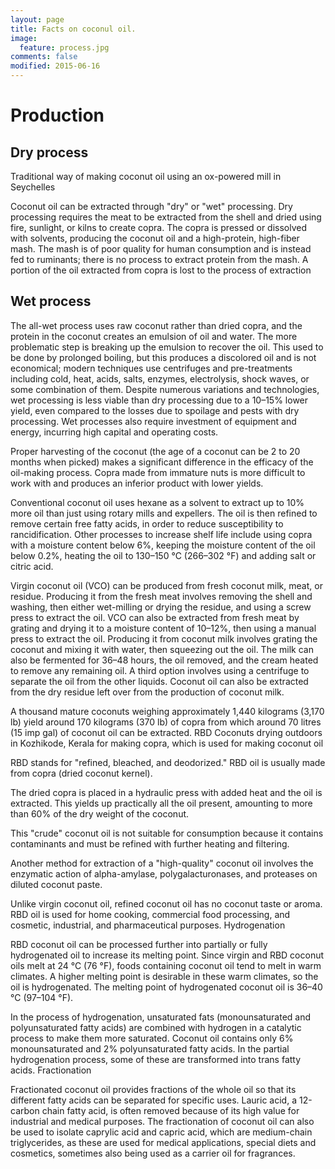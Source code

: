 ```yaml
---
layout: page
title: Facts on coconul oil.
image:
  feature: process.jpg
comments: false
modified: 2015-06-16
---
```


# Production

## Dry process
Traditional way of making coconut oil using an ox-powered mill in Seychelles

Coconut oil can be extracted through "dry" or "wet" processing. Dry processing requires the meat to be extracted from the shell and dried using fire, sunlight, or kilns to create copra. The copra is pressed or dissolved with solvents, producing the coconut oil and a high-protein, high-fiber mash. The mash is of poor quality for human consumption and is instead fed to ruminants; there is no process to extract protein from the mash. A portion of the oil extracted from copra is lost to the process of extraction
## Wet process

The all-wet process uses raw coconut rather than dried copra, and the protein in the coconut creates an emulsion of oil and water. The more problematic step is breaking up the emulsion to recover the oil. This used to be done by prolonged boiling, but this produces a discolored oil and is not economical; modern techniques use centrifuges and pre-treatments including cold, heat, acids, salts, enzymes, electrolysis, shock waves, or some combination of them. Despite numerous variations and technologies, wet processing is less viable than dry processing due to a 10–15% lower yield, even compared to the losses due to spoilage and pests with dry processing. Wet processes also require investment of equipment and energy, incurring high capital and operating costs.

Proper harvesting of the coconut (the age of a coconut can be 2 to 20 months when picked) makes a significant difference in the efficacy of the oil-making process. Copra made from immature nuts is more difficult to work with and produces an inferior product with lower yields.

Conventional coconut oil uses hexane as a solvent to extract up to 10% more oil than just using rotary mills and expellers. The oil is then refined to remove certain free fatty acids, in order to reduce susceptibility to rancidification. Other processes to increase shelf life include using copra with a moisture content below 6%, keeping the moisture content of the oil below 0.2%, heating the oil to 130–150 °C (266–302 °F) and adding salt or citric acid.

Virgin coconut oil (VCO) can be produced from fresh coconut milk, meat, or residue. Producing it from the fresh meat involves removing the shell and washing, then either wet-milling or drying the residue, and using a screw press to extract the oil. VCO can also be extracted from fresh meat by grating and drying it to a moisture content of 10–12%, then using a manual press to extract the oil. Producing it from coconut milk involves grating the coconut and mixing it with water, then squeezing out the oil. The milk can also be fermented for 36–48 hours, the oil removed, and the cream heated to remove any remaining oil. A third option involves using a centrifuge to separate the oil from the other liquids. Coconut oil can also be extracted from the dry residue left over from the production of coconut milk.

A thousand mature coconuts weighing approximately 1,440 kilograms (3,170 lb) yield around 170 kilograms (370 lb) of copra from which around 70 litres (15 imp gal) of coconut oil can be extracted.
RBD
Coconuts drying outdoors in Kozhikode, Kerala for making copra, which is used for making coconut oil

RBD stands for "refined, bleached, and deodorized." RBD oil is usually made from copra (dried coconut kernel).

The dried copra is placed in a hydraulic press with added heat and the oil is extracted. This yields up practically all the oil present, amounting to more than 60% of the dry weight of the coconut.

This "crude" coconut oil is not suitable for consumption because it contains contaminants and must be refined with further heating and filtering.

Another method for extraction of a "high-quality" coconut oil involves the enzymatic action of alpha-amylase, polygalacturonases, and proteases on diluted coconut paste.

Unlike virgin coconut oil, refined coconut oil has no coconut taste or aroma. RBD oil is used for home cooking, commercial food processing, and cosmetic, industrial, and pharmaceutical purposes.
Hydrogenation

RBD coconut oil can be processed further into partially or fully hydrogenated oil to increase its melting point. Since virgin and RBD coconut oils melt at 24 °C (76 °F), foods containing coconut oil tend to melt in warm climates. A higher melting point is desirable in these warm climates, so the oil is hydrogenated. The melting point of hydrogenated coconut oil is 36–40 °C (97–104 °F).

In the process of hydrogenation, unsaturated fats (monounsaturated and polyunsaturated fatty acids) are combined with hydrogen in a catalytic process to make them more saturated. Coconut oil contains only 6% monounsaturated and 2% polyunsaturated fatty acids. In the partial hydrogenation process, some of these are transformed into trans fatty acids.
Fractionation

Fractionated coconut oil provides fractions of the whole oil so that its different fatty acids can be separated for specific uses. Lauric acid, a 12-carbon chain fatty acid, is often removed because of its high value for industrial and medical purposes. The fractionation of coconut oil can also be used to isolate caprylic acid and capric acid, which are medium-chain triglycerides, as these are used for medical applications, special diets and cosmetics, sometimes also being used as a carrier oil for fragrances.
